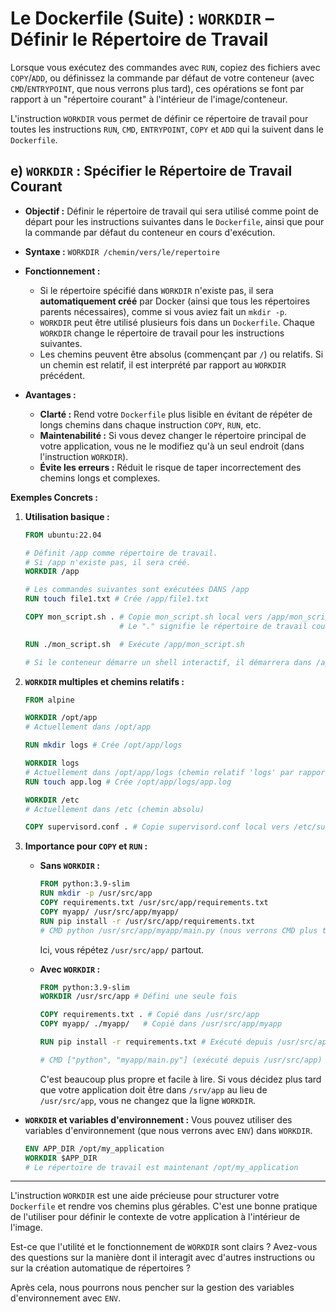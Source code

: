 # Le Dockerfile (Suite) : `WORKDIR` – Définir le Répertoire de Travail

Lorsque vous exécutez des commandes avec `RUN`, copiez des fichiers avec `COPY`/`ADD`, ou définissez la commande par défaut de votre conteneur (avec `CMD`/`ENTRYPOINT`, que nous verrons plus tard), ces opérations se font par rapport à un "répertoire courant" à l'intérieur de l'image/conteneur.

L'instruction `WORKDIR` vous permet de définir ce répertoire de travail pour toutes les instructions `RUN`, `CMD`, `ENTRYPOINT`, `COPY` et `ADD` qui la suivent dans le `Dockerfile`.

## e) `WORKDIR` : Spécifier le Répertoire de Travail Courant

*   **Objectif :** Définir le répertoire de travail qui sera utilisé comme point de départ pour les instructions suivantes dans le `Dockerfile`, ainsi que pour la commande par défaut du conteneur en cours d'exécution.
*   **Syntaxe :**
    `WORKDIR /chemin/vers/le/repertoire`

*   **Fonctionnement :**
    *   Si le répertoire spécifié dans `WORKDIR` n'existe pas, il sera **automatiquement créé** par Docker (ainsi que tous les répertoires parents nécessaires), comme si vous aviez fait un `mkdir -p`.
    *   `WORKDIR` peut être utilisé plusieurs fois dans un `Dockerfile`. Chaque `WORKDIR` change le répertoire de travail pour les instructions suivantes.
    *   Les chemins peuvent être absolus (commençant par `/`) ou relatifs. Si un chemin est relatif, il est interprété par rapport au `WORKDIR` précédent.

*   **Avantages :**
    *   **Clarté :** Rend votre `Dockerfile` plus lisible en évitant de répéter de longs chemins dans chaque instruction `COPY`, `RUN`, etc.
    *   **Maintenabilité :** Si vous devez changer le répertoire principal de votre application, vous ne le modifiez qu'à un seul endroit (dans l'instruction `WORKDIR`).
    *   **Évite les erreurs :** Réduit le risque de taper incorrectement des chemins longs et complexes.

**Exemples Concrets :**

1.  **Utilisation basique :**
    ```dockerfile
    FROM ubuntu:22.04

    # Définit /app comme répertoire de travail.
    # Si /app n'existe pas, il sera créé.
    WORKDIR /app

    # Les commandes suivantes sont exécutées DANS /app
    RUN touch file1.txt # Crée /app/file1.txt

    COPY mon_script.sh . # Copie mon_script.sh local vers /app/mon_script.sh
                         # Le "." signifie le répertoire de travail courant, donc /app

    RUN ./mon_script.sh  # Exécute /app/mon_script.sh

    # Si le conteneur démarre un shell interactif, il démarrera dans /app
    ```

2.  **`WORKDIR` multiples et chemins relatifs :**
    ```dockerfile
    FROM alpine

    WORKDIR /opt/app
    # Actuellement dans /opt/app

    RUN mkdir logs # Crée /opt/app/logs

    WORKDIR logs
    # Actuellement dans /opt/app/logs (chemin relatif 'logs' par rapport à /opt/app)
    RUN touch app.log # Crée /opt/app/logs/app.log

    WORKDIR /etc
    # Actuellement dans /etc (chemin absolu)

    COPY supervisord.conf . # Copie supervisord.conf local vers /etc/supervisord.conf
    ```

3.  **Importance pour `COPY` et `RUN` :**
    *   **Sans `WORKDIR` :**
        ```dockerfile
        FROM python:3.9-slim
        RUN mkdir -p /usr/src/app
        COPY requirements.txt /usr/src/app/requirements.txt
        COPY myapp/ /usr/src/app/myapp/
        RUN pip install -r /usr/src/app/requirements.txt
        # CMD python /usr/src/app/myapp/main.py (nous verrons CMD plus tard)
        ```
        Ici, vous répétez `/usr/src/app/` partout.

    *   **Avec `WORKDIR` :**
        ```dockerfile
        FROM python:3.9-slim
        WORKDIR /usr/src/app # Défini une seule fois

        COPY requirements.txt . # Copié dans /usr/src/app
        COPY myapp/ ./myapp/   # Copié dans /usr/src/app/myapp

        RUN pip install -r requirements.txt # Exécuté depuis /usr/src/app

        # CMD ["python", "myapp/main.py"] (exécuté depuis /usr/src/app)
        ```
        C'est beaucoup plus propre et facile à lire. Si vous décidez plus tard que votre application doit être dans `/srv/app` au lieu de `/usr/src/app`, vous ne changez que la ligne `WORKDIR`.

*   **`WORKDIR` et variables d'environnement :**
    Vous pouvez utiliser des variables d'environnement (que nous verrons avec `ENV`) dans `WORKDIR`.
    ```dockerfile
    ENV APP_DIR /opt/my_application
    WORKDIR $APP_DIR
    # Le répertoire de travail est maintenant /opt/my_application
    ```

---

L'instruction `WORKDIR` est une aide précieuse pour structurer votre `Dockerfile` et rendre vos chemins plus gérables. C'est une bonne pratique de l'utiliser pour définir le contexte de votre application à l'intérieur de l'image.

Est-ce que l'utilité et le fonctionnement de `WORKDIR` sont clairs ? Avez-vous des questions sur la manière dont il interagit avec d'autres instructions ou sur la création automatique de répertoires ?

Après cela, nous pourrons nous pencher sur la gestion des variables d'environnement avec `ENV`.